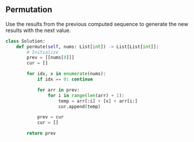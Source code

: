## Permutation

Use the results from the previous computed sequence to generate the new results with the next value.

```py
class Solution:
    def permute(self, nums: List[int]) -> List[List[int]]:
        # Initialize
        prev = [[nums[0]]]
        cur = []

        for idx, x in enumerate(nums):
            if idx == 0: continue

            for arr in prev:
                for i in range(len(arr) + 1):
                    temp = arr[:i] + [x] + arr[i:]
                    cur.append(temp)

            prev = cur
            cur = []

        return prev
```

